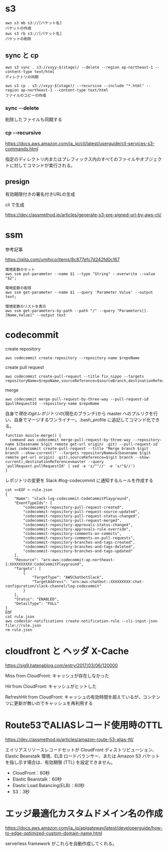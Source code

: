 # s3

```
aws s3 mb s3://[バケット名]
バケットの作成
aws s3 rb s3://[バケット名]
バケットの削除
```

## sync と cp

```
aws s3 sync . s3://xxyy-$(stage)/ --delete --region ap-northeast-1 --content-type text/html
ディレクトリの同期

aws s3 cp . s3://xxyy-$(stage)/ --recursive --include "*.html" --region ap-northeast-1 --content-type text/html
ファイルのコピーの作成
```

### sync --delete

削除したファイルも同期する

### cp --recursive

https://docs.aws.amazon.com/ja_jp/cli/latest/userguide/cli-services-s3-commands.html

指定のディレクトリ内またはプレフィックス内のすべてのファイルやオブジェクトに対してコマンドが実行される。

## presign

有効期限付きの署名付きURLの生成

cli で生成

https://dev.classmethod.jp/articles/generate-s3-pre-signed-url-by-aws-cli/

# ssm

参考記事

https://qiita.com/umihico/items/8c877efc7d242fd0c167

```
環境変数のセット
aws ssm put-parameter --name $1 --type "String" --overwrite --value "$2";

環境変数の取得
aws ssm get-parameter --name $1 --query 'Parameter.Value' --output text;

環境変数のリストを表示
aws ssm get-parameters-by-path --path "/" --query "Parameters[].[Name,Value]" --output text
```

# codecommit

create repository

```
aws codecommit create-repository --repository-name $repoName
```

create pull request

```
aws codecommit create-pull-request --title fix_nippo --targets repositoryName=$repoName,sourceReference=$sourceBranch,destinationReference=$destinationBranch
```

merge

```
aws codecommit merge-pull-request-by-three-way --pull-request-id $pullRequestId --repository-name $repoName
```

自身で${現在のgitレポジトリ}の${現在のブランチ}から master へのプルリクを行い、自身でマージするワンライナー。.bash_profile に追記してコマンド化できる。

```
function muscle-merge() {
  command aws codecommit merge-pull-request-by-three-way --repository-name $(basename $(git remote get-url origin) .git) --pull-request-id $(aws codecommit create-pull-request --title "Merge branch $(git branch --show-current)" --targets repositoryName=$(basename $(git remote get-url origin) .git),sourceReference=$(git branch --show-current),destinationReference=master --query 'pullRequest.pullRequestId' | sed -e 's/^"//' -e 's/"$//')
}
```

レポジトリの変更を Slack #log-codecommit に通知するルールを作成する

```
cat <<EOF > rule.json
{
    "Name": "slack-log-codecommit-CodeCommitPlayground",
    "EventTypeIds": [
        "codecommit-repository-pull-request-created",
        "codecommit-repository-pull-request-source-updated",
        "codecommit-repository-pull-request-status-changed",
        "codecommit-repository-pull-request-merged",
        "codecommit-repository-approvals-status-changed",
        "codecommit-repository-approvals-rule-override",
        "codecommit-repository-comments-on-commits",
        "codecommit-repository-comments-on-pull-requests",
        "codecommit-repository-branches-and-tags-created",
        "codecommit-repository-branches-and-tags-deleted",
        "codecommit-repository-branches-and-tags-updated"
    ],
    "Resource": "arn:aws:codecommit:ap-northeast-1:XXXXXXXXXX:CodeCommitPlayground",
    "Targets": [
        {
            "TargetType": "AWSChatbotSlack",
            "TargetAddress": "arn:aws:chatbot::XXXXXXXXX:chat-configuration/slack-channel/log-codecommit"
        }
    ],
    "Status": "ENABLED",
    "DetailType": "FULL"
}
EOF
cat rule.json
aws codestar-notifications create-notification-rule --cli-input-json file://rule.json
rm rule.json
```

# cloudfront と ヘッダ X-Cache

https://sig9.hatenablog.com/entry/2017/03/06/120000

Miss from CloudFront: キャッシュが存在しなかった

Hit from CloudFront: キャッシュがヒットした

RefreshHit from CloudFront: キャッシュの有効時間を超えているが、コンテンツに更新が無いのでキャッシュを再利用する

# Route53でALIASレコード使用時のTTL

https://dev.classmethod.jp/articles/amazon-route-53-alias-ttl/


エイリアスリソースレコードセットが CloudFront ディストリビューション、Elastic Beanstalk 環境、ELB ロードバランサー、または Amazon S3 バケットを指し示す場合は、有効期限 (TTL) を設定できません。

- CloudFront：60秒
- Elastic Beanstalk：60秒
- Elastic Load Balancing(ELB)：60秒
- S3：3秒

# エッジ最適化カスタムドメイン名の作成

https://docs.aws.amazon.com/ja_jp/apigateway/latest/developerguide/how-to-edge-optimized-custom-domain-name.html

serverless framework がこれらを自動作成してくれる。